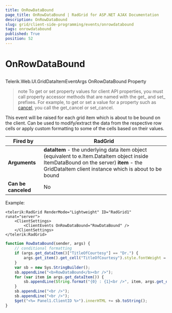 ```yaml
---
title: OnRowDataBound
page_title: OnRowDataBound | RadGrid for ASP.NET AJAX Documentation
description: OnRowDataBound
slug: grid/client-side-programming/events/onrowdatabound
tags: onrowdatabound
published: True
position: 52
---
```


# OnRowDataBound



## 

Telerik.Web.UI.GridDataItemEventArgs OnRowDataBound Property

>note To get or set property values for client API properties, you must call property accessor methods that are named with the get_ and set_ prefixes. For example, to get or set a value for a property such as [cancel](http://msdn.microsoft.com/en-us/library/bb310859.aspx), you call the get_cancel or set_cancel.
>


This event will be raised for each grid item which is about to be bound on the client. Can be used to modify/extract the data from the respective row cells or apply custom formatting to some of the cells based on their values.


|  **Fired by**  | RadGrid |
| ------ | ------ |
| **Arguments** | **dataItem** - the underlying data item object (equivalent to e.Item.DataItem object inside ItemDataBound on the server) **item** - the GridDataItem client instance which is about to be bound|
| **Can be canceled** |No|

Example:

````ASP.NET
<telerik:RadGrid RenderMode="Lightweight" ID="RadGrid1" runat="server">
    <ClientSettings>
        <ClientEvents OnRowDataBound="RowDataBound" />
    </ClientSettings>
</telerik:RadGrid>
````



````JavaScript
function RowDataBound(sender, args) {
    // conditional formatting
    if (args.get_dataItem()["TitleOfCourtesy"] == "Dr.") {
        args.get_item().get_cell("TitleOfCourtesy").style.fontWeight = "bold";
    }
    var sb = new Sys.StringBuilder();
    sb.appendLine("<b>RowDataBound</b><br />");
    for (var item in args.get_dataItem()) {
        sb.appendLine(String.format("{0} : {1}<br />", item, args.get_dataItem()[item]));
    }
    sb.appendLine("<br />");
    sb.appendLine("<br />");
    $get("<%= Panel1.ClientID %>").innerHTML += sb.toString();
}
````


